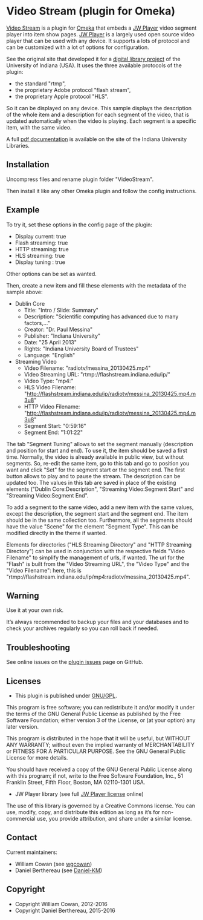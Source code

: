 Video Stream (plugin for Omeka)
===============================

[Video Stream] is a plugin for [Omeka] that embeds a [JW Player] video segment
player into item show pages. [JW Player] is a largely used open source video
player that can be used with any device. It supports a lots of protocol and can
be customized  with a lot of options for configuration.

See the original site that developed it for a [digital library project] of the
University of Indiana (USA). It uses the three available protocols of the
plugin:
- the standard "rtmp",
- the proprietary Adobe protocol "flash stream",
- the proprietary Apple protocol "HLS".

So it can be displayed on any device. This sample displays the description of
the whole item and a description for each segment of the video, that is updated
automatically when the video is playing. Each segment is a specific item, with
the same video.

A full [pdf documentation] is available on the site of the Indiana University
Libraries.


Installation
------------

Uncompress files and rename plugin folder "VideoStream".

Then install it like any other Omeka plugin and follow the config instructions.


Example
-------

To try it, set these options in the config page of the plugin:
- Display current: true
- Flash streaming: true
- HTTP streaming: true
- HLS streaming: true
- Display tuning : true

Other options can be set as wanted.

Then, create a new item and fill these elements with the metadata of the sample
above:
- Dublin Core
  - Title: "Intro / Slide: Summary"
  - Description: "Scientific computing has advanced due to many factors,..."
  - Creator: "Dr. Paul Messina"
  - Publisher: "Indiana University"
  - Date: "25 April 2013"
  - Rights: "Indiana University Board of Trustees"
  - Language: "English"
- Streaming Video
  - Video Filename: "radiotv/messina_20130425.mp4"
  - Video Streaming URL: "rtmp://flashstream.indiana.edu/ip/"
  - Video Type: "mp4:"
  - HLS Video Filename: "http://flashstream.indiana.edu/ip/radiotv/messina_20130425.mp4.m3u8"
  - HTTP Video Filename: "http://flashstream.indiana.edu/ip/radiotv/messina_20130425.mp4.m3u8"
  - Segment Start: "0:59:16"
  - Segment End: "1:01:22"

The tab "Segment Tuning" allows to set the segment manually (description and
position for start and end). To use it, the item should be saved a first time.
Normally, the video is already available in public view, but without segments.
So, re-edit the same item, go to this tab and go to position you want and click
"Set" for the segment start or the segment end. The first button allows to play
and to pause the stream. The description can be updated too. The values in this
tab are saved in place of the existing elements ("Dublin Core:Description", "Streaming Video:Segment Start"
and "Streaming Video:Segment End".

To add a segment to the same video, add a new item with the same values, except
the description, the segment start and the segment end. The item should be in
the same collection too. Furthermore, all the segments should have the value
"Scene" for the element "Segment Type". This can be modified directly in the
theme if wanted.

Elements for directories ("HLS Streaming Directory" and "HTTP Streaming Directory")
can be used in conjunction with the respective fields "Video Filename" to
simplify the management of urls, if wanted. The url for the "Flash" is built
from the "Video Streaming URL", the "Video Type" and the "Video Filename": here,
this is "rtmp://flashstream.indiana.edu/ip/mp4:radiotv/messina_20130425.mp4".


Warning
-------

Use it at your own risk.

It’s always recommended to backup your files and your databases and to check
your archives regularly so you can roll back if needed.


Troubleshooting
---------------

See online issues on the [plugin issues] page on GitHub.


Licenses
--------

* This plugin is published under [GNU/GPL].

This program is free software; you can redistribute it and/or modify it under
the terms of the GNU General Public License as published by the Free Software
Foundation; either version 3 of the License, or (at your option) any later
version.

This program is distributed in the hope that it will be useful, but WITHOUT
ANY WARRANTY; without even the implied warranty of MERCHANTABILITY or FITNESS
FOR A PARTICULAR PURPOSE. See the GNU General Public License for more
details.

You should have received a copy of the GNU General Public License along with
this program; if not, write to the Free Software Foundation, Inc.,
51 Franklin Street, Fifth Floor, Boston, MA 02110-1301 USA.

* JW Player library (see full [JW Player license] online)

The use of this library is governed by a Creative Commons license. You can use,
modify, copy, and distribute this edition as long as it’s for non-commercial
use, you provide attribution, and share under a similar license.


Contact
-------

Current maintainers:

* William Cowan (see [wgcowan])
* Daniel Berthereau (see [Daniel-KM])


Copyright
---------

* Copyright William Cowan, 2012-2016
* Copyright Daniel Berthereau, 2015-2016


[Video Stream]: https://github.com/wgcowan/VideoStream
[Omeka]: https://omeka.org
[JW Player]: https://www.jwplayer.com/
[digital library project]: http://www.dlib.indiana.edu/projects/omeka2/items/show/3558
[pdf documentation]: http://www.dlib.indiana.edu/projects/omeka2/items/show/3582
[plugin issues]: https://github.com/wgcowan/VideoStream/issues
[GNU/GPL]: https://www.gnu.org/licenses/gpl-3.0.html
[JW Player license]: http://www.jwplayer.com/license
[wgcowan]: https://github.com/wgcowan "William Cowan"
[Daniel-KM]: https://github.com/Daniel-KM "Daniel Berthereau"
